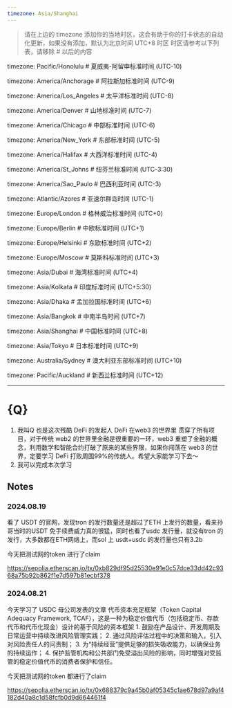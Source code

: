 ```yaml
---
timezone: Asia/Shanghai 
---
```


> 请在上边的 timezone 添加你的当地时区，这会有助于你的打卡状态的自动化更新，如果没有添加，默认为北京时间 UTC+8 时区
> 时区请参考以下列表，请移除 # 以后的内容

timezone: Pacific/Honolulu # 夏威夷-阿留申标准时间 (UTC-10)

timezone: America/Anchorage # 阿拉斯加标准时间 (UTC-9)

timezone: America/Los_Angeles # 太平洋标准时间 (UTC-8)

timezone: America/Denver # 山地标准时间 (UTC-7)

timezone: America/Chicago # 中部标准时间 (UTC-6)

timezone: America/New_York # 东部标准时间 (UTC-5)

timezone: America/Halifax # 大西洋标准时间 (UTC-4)

timezone: America/St_Johns # 纽芬兰标准时间 (UTC-3:30)

timezone: America/Sao_Paulo # 巴西利亚时间 (UTC-3)

timezone: Atlantic/Azores # 亚速尔群岛时间 (UTC-1)

timezone: Europe/London # 格林威治标准时间 (UTC+0)

timezone: Europe/Berlin # 中欧标准时间 (UTC+1)

timezone: Europe/Helsinki # 东欧标准时间 (UTC+2)

timezone: Europe/Moscow # 莫斯科标准时间 (UTC+3)

timezone: Asia/Dubai # 海湾标准时间 (UTC+4)

timezone: Asia/Kolkata # 印度标准时间 (UTC+5:30)

timezone: Asia/Dhaka # 孟加拉国标准时间 (UTC+6)

timezone: Asia/Bangkok # 中南半岛时间 (UTC+7)

timezone: Asia/Shanghai # 中国标准时间 (UTC+8)

timezone: Asia/Tokyo # 日本标准时间 (UTC+9)

timezone: Australia/Sydney # 澳大利亚东部标准时间 (UTC+10)

timezone: Pacific/Auckland # 新西兰标准时间 (UTC+12)

---

# {Q}

1. 我叫Q 也是这次残酷 DeFi 的发起人 
   DeFi 在web3 的世界里 贯穿了所有项目，对于传统 web2 的世界里金融是很重要的一环，web3 重塑了金融的概念，利用数学和智能合约打破了原来的某些界限，如果你闯荡在 web3 的世界，定要学习 DeFi 打败周围99%的传统人。希望大家能学习下去～
2. 我可以完成本次学习

## Notes

<!-- Content_START -->

### 2024.08.19

看了 USDT 的官网，发现tron 的发行数量还是超过了ETH 上发行的数量，看来孙哥当时的USDT 免手续费威力真的很猛，同时也看了usdc 发行量，就没有tron 的发行，大多数都在ETH网络上，而sol 上 usdt+usdc 的发行量也只有3.2b 

今天把测试网的token 进行了claim

https://sepolia.etherscan.io/tx/0xb829df95d25530e91e0c57dce33dd42c9368a75b92b862f1e7d597b81ecbf378

### 2024.08.21
今天学习了 USDC 母公司发表的文章
代币资本充足框架（Token Capital Adequacy Framework, TCAF），这是一种为稳定价值代币（包括稳定币、存款代币和代币化现金）设计的基于风险的资本框架
	1. 鼓励在产品设计、开发周期及日常运营中持续改进风险管理实践；
	2. 通过风险评估过程中的决策和输入，引入对风险责任人的问责制；
	3. 为“持续经营”提供足够的损失吸收能力，以确保业务的持续运作；
	4. 保护监管机构和公共部门免受溢出风险的影响，同时增强对受监管的稳定价值代币的消费者保护和信任。

今天把测试网的token 都进行了claim

https://sepolia.etherscan.io/tx/0x688379c9a45b0af05345c1ae678d97a9af4182d40a8c1d58fcfb0d9d664461f4

<!-- Content_END -->
